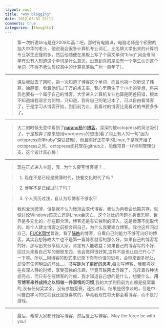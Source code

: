 ```yaml
---
layout: post
title: "why blogging"
date: 2012-05-31 22:11
comments: true
categories: [thoughts]
---
```


>第一次听说blog是在2008年高二吧，那时有电脑课，电脑老师是个骄傲的抽大中华的老头，他说我会很多计算机专业词汇，比名牌大学出来的计算机专业学生还懂的多，然后他随便在黑板上写了个英文单词"blog",问全班同学有没有人知道这个单词是什么意思，没想到真的是没有一个学生认识这个单词（不得不承认母校高中的计算机落后广州一百年了）。

---
>课后我就去了网吧，第一次知道了博客这个单词，而且也第一次听说了韩寒，徐静蕾，看着他们过千万的点击率，我心里萌生了个小小的梦想，将来我也要有一个属于自己的博客。大学进入计算机专业也算是阴差阳错，根本不知道编程语言为何物，只知道，我有自己的笔记本了，可以自由看博客了，于是学习从博客开始，到目前为止，我看过的博客比我看过的书要多多了。

---
>大二的时候无意中看到了[parano杨](http://weibo.com/parano?from=otherprofile&wvr=3.6&loc=infweihao)的[博客](http://errno.me/)，深深的被octopress的简洁吸引了，于是放弃了原来想用wordpress的想法(看了网上有人的一句"因为octopress而学ruby"深受鼓舞)，而且刚好正在学习Linux,于是就开始了octopress之旅。octopress能托管在github上，能像项目一样控制管理分支，这个设计真心棒！

---
>现在正式进入主题，我__为什么要写博客呢？__

>1. 现在不是已经是微薄时代，快餐文化时代了吗？

>2. 博客不是已经过时了吗？

>3. 个人资历过浅，自认为写博客不够水平

>我也爱玩微薄，但是我不认为微薄会取代博客，我认为两者会长期共存，就像讨论Windows该灭亡还是Linux会灭亡，这个对比的问题本身很无聊，世界是多元化的，存在即合理，博客还是有它独到的深入，这是微薄不能取代的。每个人建立博客之前都会问自己，为什么我要建立博客。我也这样问过自己，[FUCK同学](http://weibo.com/greatfun#1338479468184)曾说，看了[陈皓](http://coolshell.cn)的博客，自卑自己的能力不够写出好的博客。其实我想陈皓大牛也不是第一篇博客就写的那么好，如果自己的博客写的好，那写出来分享给大家，肯定有人能收益；如果自己的博客写的不好，回过头来看自己写的弱智东西，也会觉得很好笑,这样不是也让自己开心了一下嘛。所以__用博客的形式来记录下你有价值的思考，会带来很多好处，却没有任何明显的坏处__。__书写是为了更好的思考__,每次写博客，我都喜欢在夜深人静的时候，享受孤独的乐趣，毕竟互联网太浮躁了，充斥着各种诱惑亮点，而只有在写博客的时候，我才知道自己想的是什么，想要什么。__用写博客来养成持之以恒做一件事情的习惯__,我的大学到目前为止都是挺窝囊的,没有任何奖学金，没有参加竞赛，还挂过科，结果是很惨淡的，但是中间自由学习的过程我还是挺喜欢的，毕竟我现在每天都会看博客，而不是打游戏。

---
>最后，希望大家都开始写博客，然后爱上写博客。May the force be with you!
